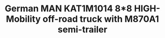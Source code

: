 ---
layout: product
title: "German MAN KAT1M1014 8*8 HIGH-Mobility off-road truck with M870A1 semi-trailer"
price: "4500" 
desc: "Maketa"
img_path: "/assets/img/UA72125.jpg"
brand: "N/A"
available: false
special_offer: false
new: false
soon: false
cat: "010000"
subcat: "013300"
subsubcat: "0N/A"
sifra: "UA72125"
popular: true
---